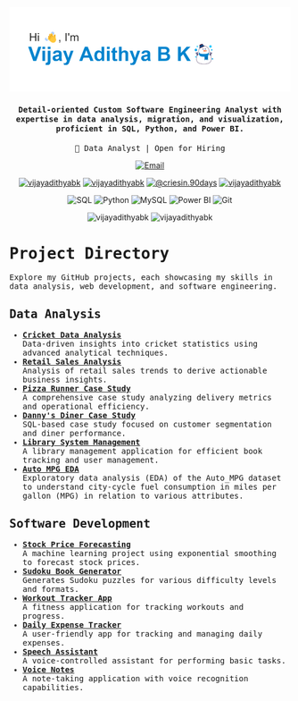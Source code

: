 <div align="center">
  <img src="https://github.com/VijayAdithyaBK/VijayAdithyaBK/blob/main/header.png" alt="banner that says I'm Vijay Adithya B K">
  <h4><samp>Detail-oriented Custom Software Engineering Analyst with expertise in data analysis, migration, and visualization, proficient in SQL, Python, and Power BI.</samp></h4>
  <p><samp>🚀 Data Analyst | Open for Hiring</samp></p>
  <p>
    <a href="mailto:vijayadithyabk@outlook.com">
      <img src="https://img.shields.io/badge/Email-vijayadithyabk%40outlook.com-red?style=for-the-badge&logo=gmail" alt="Email">
    </a>
  </p>
  <p>
    <a href="https://linkedin.com/in/vijayadithyabk" target="blank"><img src="https://raw.githubusercontent.com/rahuldkjain/github-profile-readme-generator/master/src/images/icons/Social/linked-in-alt.svg" alt="vijayadithyabk" height="30" width="40" /></a>
    <a href="https://www.leetcode.com/vijayadithyabk" target="blank"><img src="https://raw.githubusercontent.com/rahuldkjain/github-profile-readme-generator/master/src/images/icons/Social/leet-code.svg" alt="vijayadithyabk" height="30" width="40" /></a>
    <a href="https://medium.com/@criesin.90days" target="blank"><img src="https://raw.githubusercontent.com/rahuldkjain/github-profile-readme-generator/master/src/images/icons/Social/medium.svg" alt="@criesin.90days" height="30" width="40" /></a>
    <a href="https://www.hackerrank.com/vijayadithyabk" target="blank"><img src="https://raw.githubusercontent.com/rahuldkjain/github-profile-readme-generator/master/src/images/icons/Social/hackerrank.svg" alt="vijayadithyabk" height="30" width="40" /></a>
  </p>
</div>

<div align="center">
  <p>
    <img src="https://img.shields.io/badge/sql-%234479A1.svg?style=for-the-badge&logo=sql&logoColor=white" alt="SQL" height="30">
    <img src="https://img.shields.io/badge/python-3670A0?style=for-the-badge&logo=python&logoColor=ffdd54" alt="Python" height="30">
    <img src="https://img.shields.io/badge/mysql-%234479A1.svg?style=for-the-badge&logo=mysql&logoColor=white" alt="MySQL" height="30">
    <img src="https://img.shields.io/badge/power_bi-%23F2C811.svg?style=for-the-badge&logo=powerbi&logoColor=black" alt="Power BI" height="30">
<!--     <img src="https://img.shields.io/badge/typescript-%23007ACC.svg?style=for-the-badge&logo=typescript&logoColor=white" alt="TypeScript" height="30">
    <img src="https://img.shields.io/badge/angular-%23DD0031.svg?style=for-the-badge&logo=angular&logoColor=white" alt="Angular" height="30">
    <img src="https://img.shields.io/badge/react-%2320232a.svg?style=for-the-badge&logo=react&logoColor=%2361DAFB" alt="React" height="30"> -->
    <img src="https://img.shields.io/badge/git-%23F05032.svg?style=for-the-badge&logo=git&logoColor=white" alt="Git" height="30">
  </p>
</div>

<!--<h1><samp>Featured</samp></h1>
<div align="center">
  <a href="https://vijayadithyabk.github.io/AngularPortfolio/home">
    <img src="https://img.shields.io/badge/Angular%20Portfolio-Explore🪐-ff69b4?style=for-the-badge" alt="Angular Portfolio">
  </a>
  <a href="https://github.com/VijayAdithyaBK/StockPriceForecasting">
    <img src="https://img.shields.io/badge/Stock%20Price%20Forecasting-Discover📈-ffd700?style=for-the-badge" alt="Stock Price Forecasting using Exponential Smoothing">
  </a>
  <a href="https://vijayadithyabk.github.io/Colors-Palletes/">
    <img src="https://img.shields.io/badge/Colors--Palettes%20Nebula-Experience💫-blue?style=for-the-badge" alt="Colors-Palettes Nebula">
  </a>
  <a href="https://github.com/VijayAdithyaBK/DailyExpenseTracker">
    <img src="https://img.shields.io/badge/Daily%20Expense%20Tracker-Check%20It%20Out🧾-orange?style=for-the-badge" alt="Daily Expense Tracker">
  </a>
  <a href="https://vijayadithyabk.github.io/WeatherApp">
    <img src="https://img.shields.io/badge/Weather%20Interstellar%20App-View🌦️-9cf?style=for-the-badge" alt="Weather Interstellar App">
  </a>
  <a href="https://github.com/VijayAdithyaBK/voice_notes">
    <img src="https://img.shields.io/badge/Voice%20Notes-Take%20Notes🎙️-red?style=for-the-badge" alt="Voice Notes">
  </a>
</div>-->

<div align="center">
  <img  src="https://github-readme-stats.vercel.app/api/top-langs/?username=VijayAdithyabk&theme=default&hide_border=true&include_all_commits=true&count_private=true&layout=compact" alt="vijayadithyabk" height="200vh"/>
  <img  src="https://github-readme-stats.vercel.app/api?username=VijayAdithyabk&theme=default&hide_border=true&include_all_commits=true&count_private=true" alt="vijayadithyabk" height="200vh"/>
</div>

<div>
   <samp><h1>Project Directory</h1>
    <p>Explore my GitHub projects, each showcasing my skills in data analysis, web development, and software engineering.</p>
    <h2>Data Analysis</h2>
    <ul>
        <li><a href="https://github.com/VijayAdithyaBK/Cricket_Data_Analysis" target="_blank"><strong>Cricket Data Analysis</strong></a><br> Data-driven insights into cricket statistics using advanced analytical techniques.</li>
        <li><a href="https://github.com/VijayAdithyaBK/Retail_Sales" target="_blank"><strong>Retail Sales Analysis</strong></a><br> Analysis of retail sales trends to derive actionable business insights.</li>
        <li><a href="https://github.com/VijayAdithyaBK/Pizza_Runner_Case_Study" target="_blank"><strong>Pizza Runner Case Study</strong></a><br> A comprehensive case study analyzing delivery metrics and operational efficiency.</li>
        <li><a href="https://github.com/VijayAdithyaBK/Dannys_Diner_Case_Study" target="_blank"><strong>Danny's Diner Case Study</strong></a><br> SQL-based case study focused on customer segmentation and diner performance.</li>
        <li><a href="https://github.com/VijayAdithyaBK/Library-System-Management" target="_blank"><strong>Library System Management</strong></a><br> A library management application for efficient book tracking and user management.</li>
        <li><a href="https://github.com/VijayAdithyaBK/Auto_MPG_Dataset_EDA" target="_blank"><strong>Auto MPG EDA</strong></a><br> Exploratory data analysis (EDA) of the Auto_MPG dataset to understand city-cycle fuel consumption in miles per gallon (MPG) in relation to various attributes.</li>
    </ul>
    <h2>Software Development</h2>
    <ul>
        <li><a href="https://github.com/VijayAdithyaBK/StockPriceForecasting" target="_blank"><strong>Stock Price Forecasting</strong></a><br> A machine learning project using exponential smoothing to forecast stock prices.</li>
        <li><a href="https://github.com/VijayAdithyaBK/SudokuBookGenerator" target="_blank"><strong>Sudoku Book Generator</strong></a><br> Generates Sudoku puzzles for various difficulty levels and formats.</li>
        <li><a href="https://github.com/VijayAdithyaBK/workout_tracker_app" target="_blank"><strong>Workout Tracker App</strong></a><br> A fitness application for tracking workouts and progress.</li>
        <li><a href="https://github.com/VijayAdithyaBK/DailyExpenseTracker" target="_blank"><strong>Daily Expense Tracker</strong></a><br> A user-friendly app for tracking and managing daily expenses.</li>
        <li><a href="https://github.com/VijayAdithyaBK/speech_assistant" target="_blank"><strong>Speech Assistant</strong></a><br> A voice-controlled assistant for performing basic tasks.</li>
        <li><a href="https://github.com/VijayAdithyaBK/voice_notes" target="_blank"><strong>Voice Notes</strong></a><br> A note-taking application with voice recognition capabilities.</li>
    </ul></samp>
</div>
   
